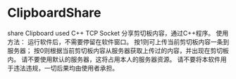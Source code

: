 # ClipboardShare
share Clipboard used C++ TCP Socket
分享剪切板内容，通过C++程序。
使用方法：
运行软件后，不需要停留在软件窗口。
按1则可上传当前剪切板内容一条到服务器；
按0则根据当前剪切板内容从服务器获取上传过的内容，并出现在剪切板内。
请不要使用默认的服务器，这将占用本人的服务器资源。
请不要将本软件用于违法违规，一切后果均由使用者承担。
